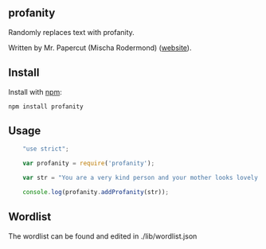 ## profanity
Randomly replaces text with profanity.

Written by Mr. Papercut (Mischa Rodermond) ([website](http://www.mrpapercut.com/)).

## Install
Install with [npm](http://github.com/isaacs/npm):

    npm install profanity

## Usage
`````javascript
    "use strict";

    var profanity = require('profanity');

    var str = "You are a very kind person and your mother looks lovely.";

    console.log(profanity.addProfanity(str));
`````

## Wordlist
The wordlist can be found and edited in ./lib/wordlist.json
